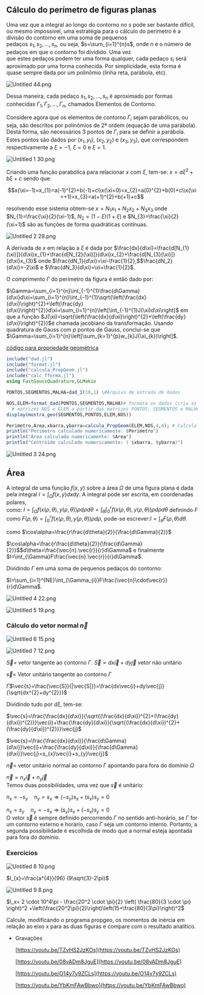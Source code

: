 ## Cálculo do perímetro de figuras planas

Uma vez que a integral ao longo do contorno no $s$ pode ser bastante difícil, ou mesmo impossível, uma estratégia para o cálculo do perímetro é a divisão do contorno em uma soma de pequenos  
pedaços $s_{1},s_{2},...,s_{n}$, ou seja, $s=\sum_{i=1}^{n}s$, onde $n$ é o número de pedaços em que o contorno foi dividido. Uma vez  
que estes pedaços podem ter uma forma qualquer, cada pedaço $s_{i}$ será aproximado por uma forma conhecida. Por simplicidade, esta forma é quase sempre dada por um polinômio (linha reta, parábola, etc).

![Untitled 44.png](attachments/Untitled%2044.png)

Dessa maneira, cada pedaço $s_{1},s_{2},...,s_{n}$ é aproximado por formas conhecidas $\Gamma_{1},\Gamma_{2},...,\Gamma_{n}$, chamados Elementos de Contorno.

Considere agora que os elementos de contorno $\Gamma_{i}$ sejam parabólicos, ou seja, são descritos por polinômios de 2ª ordem (equação de uma parábola). Desta forma, são necessários 3 pontos de $\Gamma_i$ para se definir a parábola. Estes pontos são dados por $(x_1,y_1)$, $(x_2,y_2)$ e $(x_3,y_3)$, que correspondem respectivamente a $\xi=-1$, $\xi=0$ e $\xi=1$.

![Untitled 1 30.png](attachments/Untitled%201%2030.png)

Criando uma função parabólica para relacionar $x$ com $\xi$, tem-se: $x=a\xi^{2}+b\xi+c$ sendo que:

$$x(\xi=-1)=x_{1}=a(-1)^{2}+b(-1)+c\\x(\xi=0)=x_{2}=a(0)^{2}+b(0)+c\\x(\xi=+1)=x_{3}=a(+1)^{2}+b(+1)+c$$

resolvendo esse sistema obtem-se $x=N_{1}x_{1}+N_{2}x_{2}+N_{3}x_{3}$ onde $N_{1}=\frac{\xi}{2}(\xi-1)$, $N_{2}=(1-\xi)(1+\xi)$ e $N_{3}=\frac{\xi}{2}(\xi+1)$ são as funções de forma quadráticas contínuas.

![Untitled 2 29.png](attachments/Untitled%202%2029.png)

A derivada de $x$ em relação a $\xi$ é dada por $\frac{dx}{d\xi}=\frac{d[N_{1}(\xi)]}{d\xi}x_{1}+\frac{d[N_{2}(\xi)]}{d\xi}x_{2}+\frac{d[N_{3}(\xi)]}{d\xi}x_{3}$ onde $\frac{dN_1}{d\xi}=\xi-\frac{1}{2},$$\frac{dN_2}{d\xi}=-2\xi$ e $\frac{dN_3}{d\xi}=\xi+\frac{1}{2}$.

O comprimento $\Gamma$ do perímetro da figura é então dado por:

$\Gamma=\sum_{i=1}^{n}\int_{-1}^{1}\frac{d\Gamma}{d\xi}d\xi=\sum_{i=1}^{n}\int_{-1}^{1}\sqrt{\left(\frac{dx}{d\xi}\right)^{2}+\left(\frac{dy}{d\xi}\right)^{2}}d\xi=\sum_{i=1}^{n}\left[\int_{-1}^{1}J(\xi)d\xi\right]$ em que a função $J(\xi)=\sqrt{\left(\frac{dx}{d\xi}\right)^{2}+\left(\frac{dy}{d\xi}\right)^{2}}$é chamada jacobiano da transformação. Usando quadratura de Gauss com $p$ pontos de Gauss, conclui-se que $\Gamma=\sum_{i=1}^{n}\left[\sum_{k=1}^{p}w_{k}J(\xi_{k})\right]$.

[código para propriedade geométrica](https://1drv.ms/f/s!AmfyGvdmTYongqYkwQK1hIXEROJbEA?e=omRWUR)

```Julia
include("dad.jl")
include("format.jl")
include("calcula_PropGeom.jl")
include("calc_fforma.jl")
using FastGaussQuadrature,GLMakie

PONTOS,SEGMENTOS,MALHA=dad_1(10,1) \#Arquivo de entrada de dados

NOS,ELEM=format_dad(PONTOS,SEGMENTOS,MALHA)# formata os dados (cria as
  # matrizes NOS e ELEM a partir das matrizes PONTOS, SEGMENTOS e MALHA)
display(mostra_geo(SEGMENTOS,PONTOS,ELEM,NOS))

Perimetro,Area,xbarra,ybarra=calcula_PropGeom(ELEM,NOS,4,4); # Calcula as propriedades geom�tricas de figuras plana
println("Perimetro calculado numericamente: $Perimetro")
println("Área calculada numericamente: $Area")
println("Centróide calculado numericamente: ( $xbarra, $ybarra)")
```

![Untitled 3 24.png](attachments/Untitled%203%2024.png)

## Área

A integral de uma função $f(x,y)$ sobre a área $\Omega$ de uma figura plana é dada pela integral $I=\int_{\Omega}f(x,y)dxdy.$ A integral pode ser escrita, em coordenadas polares,  
como: $I=\int_{\Omega}f(x(\rho,\theta),y(\rho,\theta))\rho d\rho d\theta=\int_{\theta}\int_{0}^{r}f(x(\rho,\theta),y(\rho,\theta))\rho d\rho d\theta$ definindo $F$ como $F(\rho,\theta)=\int_{0}^{r}f(x(\rho,\theta),y(\rho,\theta))\rho d\rho$, pode-se escrever:$I=\int_{\theta}F(\rho,\theta)d\theta$.

como $\cos\alpha=\frac{r\frac{d\theta}{2}}{\frac{d\Gamma}{2}}$

$\cos\alpha=\frac{r\frac{d\theta}{2}}{\frac{d\Gamma}{2}}$$d\theta=\frac{\vec{n}.\vec{r}}{r}d\Gamma$ e finalmente $I=\int_{\Gamma}F\frac{\vec{n}.\vec{r}}{r}d\Gamma$.

Dividindo $\Gamma$ em uma soma de pequenos pedaços do contorno:

$I=\sum_{i=1}^{NE}\int_{\Gamma_{i}}F\frac{\vec{n}\cdot\vec{r}}{r}d\Gamma$.

![Untitled 4 22.png](attachments/Untitled%204%2022.png)

![Untitled 5 19.png](attachments/Untitled%205%2019.png)

### Cálculo do vetor normal $\vec{n}$

![Untitled 6 15.png](attachments/Untitled%206%2015.png)

![Untitled 7 12.png](attachments/Untitled%207%2012.png)

$\vec{S}$= vetor tangente ao contorno $\Gamma$. $\vec{S}$$=dx\vec{i}+dy\vec{j}$ vetor não unitário

$\vec{s}$= Vetor unitário tangente ao contorno $\Gamma$

$\Gamma$$\vec{s}=\frac{\vec{S}}{|\vec{S|}}=\frac{dx\vec{i}+dy\vec{j}}{\sqrt{dx^{2}+dy^{2}}}$

Dividindo tudo por $d\xi$, tem-se:

$\vec{s}=\frac{\frac{dx}{d\xi}}{\sqrt{(\frac{dx}{d\xi})^{2}+(\frac{dy}{d\xi})^{2}}}\vec{i}+\frac{\frac{dy}{d\xi}}{\sqrt{(\frac{dx}{d\xi})^{2}+(\frac{dy}{d\xi})^{2}}}\vec{j}$

$\vec{s}=\frac{\frac{dx}{d\xi}}{\frac{d\Gamma}{d\xi}}\vec{i}+\frac{\frac{dy}{d\xi}}{\frac{d\Gamma}{d\xi}}\vec{j}=s_{x}\vec{i}+s_{y}\vec{j}$

$\vec{n}=$ vetor unitário normal ao contorno $\Gamma$ apontando para fora do domínio $\Omega$

$\vec{n}=n_{x}\vec{i}+n_{y}\vec{j}$  
Temos duas possibilidades, uma vez que $\vec{s}$ é unitário:

$n_{x}= -s_{y}\quad n_{y}= s_{x}\Rightarrow(-s_{y})s_{x}+(s_{x})s_{y}=0$

$n_{x}= s_{y}\quad n_{y}= -s_{x} \Rightarrow(s_{y})s_{x}+(-s_{x})s_{y}=0$  
O vetor $\vec{s}$ é sempre definido percorrendo $\Gamma$ no sentido anti-horário, se $\Gamma$ for um contorno externo e horário, caso $\Gamma$ seja um contorno interno. Portanto, a segunda possibilidade é escolhida de modo que a normal esteja apontada para fora do domínio.

### Exercícios

![Untitled 8 10.png](attachments/Untitled%208%2010.png)

$I_{x}=\frac{a^{4}}{96} (9\sqrt{3}-2\pi)$

![Untitled 9 8.png](attachments/Untitled%209%208.png)

$I_x= 2 \cdot 10^4\pi - \frac{20^2 \cdot \pi}{2} \left( \frac{80}{3 \cdot \pi} \right)^2 +\left(\frac{20^2\pi}{2}\right)\left(15+\frac{80}{3\pi}\right)^2$

Calcule, modificando o programa propgeo, os momentos de inércia em relação ao eixo x para as duas figuras e compare com o resultado analítico.

  

  

- Gravações
    
    [https://youtu.be/TZvHS2JzKOs](https://youtu.be/TZvHS2JzKOs)
    
    [https://youtu.be/08vADm8JguE](https://youtu.be/08vADm8JguE)
    
    [https://youtu.be/O14y7y9ZCLs](https://youtu.be/O14y7y9ZCLs)
    
    [https://youtu.be/YbKmFAwBbwo](https://youtu.be/YbKmFAwBbwo)